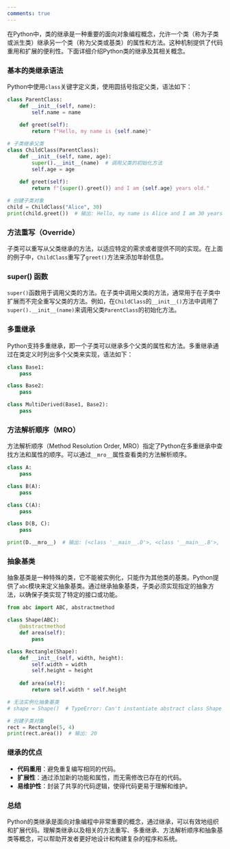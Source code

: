 ```yaml
---
comments: true
---
```


在Python中，类的继承是一种重要的面向对象编程概念，允许一个类（称为子类或派生类）继承另一个类（称为父类或基类）的属性和方法。这种机制提供了代码重用和扩展的便利性。下面详细介绍Python类的继承及其相关概念。

### 基本的类继承语法

Python中使用`class`关键字定义类，使用圆括号指定父类，语法如下：

```python
class ParentClass:
    def __init__(self, name):
        self.name = name
    
    def greet(self):
        return f"Hello, my name is {self.name}"

# 子类继承父类
class ChildClass(ParentClass):
    def __init__(self, name, age):
        super().__init__(name)  # 调用父类的初始化方法
        self.age = age
    
    def greet(self):
        return f"{super().greet()} and I am {self.age} years old."

# 创建子类对象
child = ChildClass("Alice", 30)
print(child.greet())  # 输出: Hello, my name is Alice and I am 30 years old.
```

### 方法重写（Override）

子类可以重写从父类继承的方法，以适应特定的需求或者提供不同的实现。在上面的例子中，`ChildClass`重写了`greet()`方法来添加年龄信息。

### super() 函数

`super()`函数用于调用父类的方法。在子类中调用父类的方法，通常用于在子类中扩展而不完全重写父类的方法。例如，在`ChildClass`的`__init__()`方法中调用了`super().__init__(name)`来调用父类`ParentClass`的初始化方法。

### 多重继承

Python支持多重继承，即一个子类可以继承多个父类的属性和方法。多重继承通过在类定义时列出多个父类来实现，语法如下：

```python
class Base1:
    pass

class Base2:
    pass

class MultiDerived(Base1, Base2):
    pass
```

### 方法解析顺序（MRO）

方法解析顺序（Method Resolution Order, MRO）指定了Python在多重继承中查找方法和属性的顺序。可以通过`__mro__`属性查看类的方法解析顺序。

```python
class A:
    pass

class B(A):
    pass

class C(A):
    pass

class D(B, C):
    pass

print(D.__mro__)  # 输出: (<class '__main__.D'>, <class '__main__.B'>, <class '__main__.C'>, <class '__main__.A'>, <class 'object'>)
```

### 抽象基类

抽象基类是一种特殊的类，它不能被实例化，只能作为其他类的基类。Python提供了`abc`模块来定义抽象基类。通过继承抽象基类，子类必须实现指定的抽象方法，以确保子类实现了特定的接口或功能。

```python
from abc import ABC, abstractmethod

class Shape(ABC):
    @abstractmethod
    def area(self):
        pass

class Rectangle(Shape):
    def __init__(self, width, height):
        self.width = width
        self.height = height
    
    def area(self):
        return self.width * self.height

# 无法实例化抽象基类
# shape = Shape()  # TypeError: Can't instantiate abstract class Shape with abstract methods area

# 创建子类对象
rect = Rectangle(5, 4)
print(rect.area())  # 输出: 20
```

### 继承的优点

- **代码重用**：避免重复编写相同的代码。
- **扩展性**：通过添加新的功能和属性，而无需修改已存在的代码。
- **易维护性**：封装了共享的代码逻辑，使得代码更易于理解和维护。

### 总结

Python的类继承是面向对象编程中非常重要的概念，通过继承，可以有效地组织和扩展代码。理解类继承以及相关的方法重写、多重继承、方法解析顺序和抽象基类等概念，可以帮助开发者更好地设计和构建复杂的程序和系统。